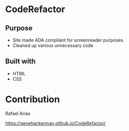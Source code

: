 # CodeRefactor

## Purpose
* Site made ADA compliant for screenreader purposes.
* Cleaned up various unnecessary code 

## Built with
* HTML
* CSS

# Contribution

Rafael Arias

https://genehackerman.github.io/CodeRefactor/
